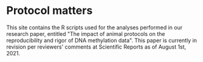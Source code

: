 # Protocol matters
This site contains the R scripts used for the analyses performed in our research paper, entitled "The impact of animal protocols on the reproducibility and rigor of DNA methylation data". This paper is currently in revision per reviewers' comments at Scientific Reports as of August 1st, 2021.

